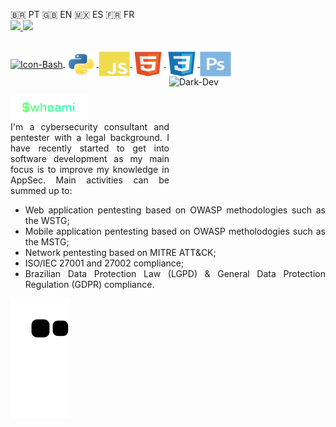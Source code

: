 
🇧🇷 PT 🇬🇧 EN 🇲🇽 ES 🇫🇷 FR
<br>
 <a href="https://github.com/julio-cfa">
  <img height="150em" src="https://github-readme-stats.vercel.app/api?username=julio-cfa&show_icons=true&theme=dark&include_all_commits=true&count_private=true"/>
  <img height="150em" src="https://github-readme-stats.vercel.app/api/top-langs/?username=julio-cfa&layout=compact&langs_count=8&theme=dark"/>
</div>
<div style="display: inline_block"><br>
  <img align="center" alt="Icon-Bash" height="40" width="40" src="https://cdn3.brettterpstra.com/uploads/2015/02/terminal-longshadow.png">
  <img align="center" alt="Icon-Python" height="40" width="50" src="https://raw.githubusercontent.com/devicons/devicon/master/icons/python/python-original.svg">
  <img align="center" alt="Icon-Js" height="40" width="50" src="https://raw.githubusercontent.com/devicons/devicon/master/icons/javascript/javascript-plain.svg">
  <img align="center" alt="Icon-HTML" height="40" width="50" src="https://raw.githubusercontent.com/devicons/devicon/master/icons/html5/html5-original.svg">
  <img align="center" alt="Icon-CSS" height="40" width="50" src="https://raw.githubusercontent.com/devicons/devicon/master/icons/css3/css3-original.svg">
  <img align="center" alt="Icon-PhotoShop" height="40" width="50" src="https://raw.githubusercontent.com/devicons/devicon/master/icons/photoshop/photoshop-plain.svg">
  <img align="right" height="175px" width="250px" alt="Dark-Dev" src="https://cdn.discordapp.com/attachments/604546783544213531/871142269867151380/teste1.gif">
</a> </div>

 ##

 <div align="justify">
 <img height="40em" src="https://github.com/julio-cfa/julio-cfa/blob/main/$whoami.png?raw=true"><br>
 I'm a cybersecurity consultant and pentester with a legal background. I have recently started to get into software development as my main focus is to improve my knowledge in AppSec. Main activities can be summed up to:
 <p></p>
 <ul>
  <li>Web application pentesting based on OWASP methodologies such as the WSTG;</li>
  <li>Mobile application pentesting based on OWASP metholodogies such as the MSTG;</li>
  <li>Network pentesting based on MITRE ATT&CK;</li>
  <li>ISO/IEC 27001 and 27002 compliance;</li>
  <li>Brazilian Data Protection Law (LGPD) & General Data Protection Regulation (GDPR) compliance.</li>
 </ul>
</div>

![Snake animation](https://github.com/julio-cfa/julio-cfa/blob/output/github-contribution-grid-snake.svg)
